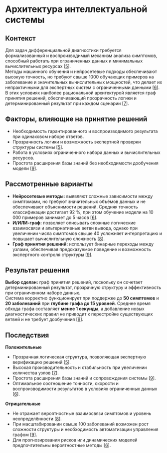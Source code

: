 # Архитектура интеллектуальной системы

## Контекст
Для задач дифференциальной диагностики требуется формализованный и воспроизводимый механизм анализа симптомов, способный работать при ограниченных данных и минимальных вычислительных ресурсах [[5](./sources.md#ref5)].  
Методы машинного обучения и нейросетевые подходы обеспечивают высокую точность, но требуют свыше 1000 обучающих примеров на заболевание и значительных вычислительных мощностей, что делает их непрактичными для экспертных систем с ограниченными данными [[6](./sources.md#ref6)].  
В этих условиях наиболее рациональной архитектурой является граф принятия решений, обеспечивающий прозрачность логики и детерминированный результат при каждом сценарии [[7](./sources.md#ref7)].

## Факторы, влияющие на принятие решений
- Необходимость гарантированного и воспроизводимого результата при одинаковом наборе ответов.  
- Прозрачность логики и возможность экспертной проверки структуры системы [[5](./sources.md#ref5)].  
- Работа в условиях ограниченного набора данных и вычислительных ресурсов.  
- Простота расширения базы знаний без необходимости дообучения модели [[9](./sources.md#ref9)].

## Рассмотренные варианты
- **Нейросетевые методы:** выявляют сложные зависимости между симптомами, но требуют значительных объёмов данных и не обеспечивают объяснимости решений. Средняя точность классификации достигает 92 %, при этом обучение модели на 10 000 примеров занимает до 5 часов [[6](./sources.md#ref6)].  
- **И/ИЛИ-граф:** позволяет описывать сложные логические взаимосвязи и альтернативные ветви вывода, однако при увеличении числа симптомов свыше 40 усложняет интерпретацию и повышает вычислительную сложность [[8](./sources.md#ref8)].  
- **Граф принятия решений:** использует бинарные переходы между узлами, обеспечивая предсказуемое поведение и возможность экспертного контроля структуры [[9](./sources.md#ref9)].

## Результат решения
**Выбор сделан:** граф принятия решений, поскольку он сочетает детерминированный результат, прозрачную структуру и эффективность при ограниченном наборе данных.  
Система корректно функционирует при поддержке до **50 симптомов** и **20 заболеваний** при **глубине графа до 15 уровней**. Среднее время обхода графа составляет **менее 1 секунды**, а добавление новых диагностических правил не приводит к перестройке существующих ветвей и не требует дообучения [[9](./sources.md#ref9)].

## Последствия

**Положительные**

- Прозрачная логическая структура, позволяющая экспертную верификацию решений [[5](./sources.md#ref5)].  
- Высокая производительность и стабильность при увеличении количества узлов [[7](./sources.md#ref7)].  
- Простота расширения базы знаний и сопровождения системы [[9](./sources.md#ref9)].  
- Оптимальное соотношение точности, скорости и воспроизводимости результатов в условиях ограниченных данных [[6](./sources.md#ref6)].  

**Отрицательные**

- Не отражает вероятностные взаимосвязи симптомов и уровень неопределённости [[8](./sources.md#ref8)].  
- При масштабировании свыше 100 заболеваний возможен рост сложности структуры и необходимость автоматизации управления графом [[9](./sources.md#ref9)].  
- Для прогнозирования рисков или динамических моделей предпочтительны вероятностные методы [[6](./sources.md#ref6)].
